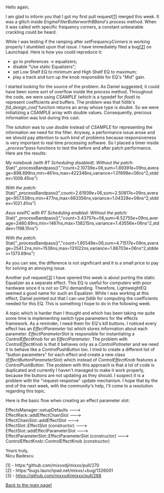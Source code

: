 Hello again,

I am glad to inform you that I got my first pull
request[\[1](https://github.com/mixxxdj/mixxx/pull/270)\] merged this
week. It was a glitch inside *EngineFitlerButterworth8Band's* process
method. When it was called with specific frequency corners, a constant
unbearable crackling could be heard.

While I was testing if the ramping after *setFrequencyCorners* is
working properly I stumbled upon that issue. I have immediately filed a
bug[\[2](https://bugs.launchpad.net/mixxx/+bug/1326001)\] on Launchapd.
Here is how you could reproduce it:

  - go to preferences -\> equalizers;
  - disable "Use static Equalizers";
  - set Low Shelf EQ to minimum and High Shelf EQ to maximum;
  - play a track and turn up the knob responsible for EQ's "Mid" gain.

I started looking for the source of the problem. As Daniel suggested, it
could have been some sort of overflow inside the *process* method.
Throughout the code, we were using *CSAMPLE* (which is a typedef for
*float*) to represent coefficients and buffers. The problem was that
fidlib's *fid\_design\_coef* function returns an array whose type is
*double*. So we were initializing a CSAMPLE array with double values.
Consequently, precious information was lost during this cast.

The solution was to use *double* instead of *CSAMPLE* for representing
the information we need for the filter. Anyway, a performance issue
arose and we should pay attention to such kind of problems because
responsiveness is very important to real time processing software. So I
placed a timer inside *\_process\*pass* functions to test the before and
after patch performance. Here are the results:

*My notebook (with RT Scheduling disabled):* *Without the patch:*
Stat("\_processBandpass()","count=2.10739e+06,sum=1.89391e+09ns,average=898.699ns,min=461ns,max=422348ns,variance=1.01698e+06ns^2,stddev=1008.45ns")

*With the patch:*
Stat("\_processBandpass()",count=2.61939e+06,sum=2.50817e+09ns,average=957.538ns,min=477ns,max=663356ns,variance=1.04328e+06ns^2,stddev=1021.41ns")

*Asus eeePC with RT Scheduling enabled:* *Without the patch:*
Stat("\_processBandpass()","count=3.43757e+06,sum=8.52755e+09ns,average=2480.69ns,min=1467ns,max=138215ns,variance=1.43556e+06ns^2,stddev=1198.15ns")

*With the patch:*
Stat("\_processBandpass()","count=1.85549e+06,sum=4.71517e+09ns,average=2541.2ns,min=1536ns,max=131022ns,variance=1.88703e+06ns^2,stddev=1373.69ns")

As you can see, the difference is not significant and it is a small
price to pay for solving an annoying issue.

Another pull request[\[3](https://github.com/mixxxdj/mixxx/pull/268)\] I
have opened this week is about porting the static Equalizer as a
separate effect. This EQ is useful for computers with poor hardware
since it is not so CPU demanding. Therefore, LightweightEQ seemed a good
name for such an Equalizer. While I was working at this effect, Daniel
pointed out that I can use *fidlib* for computing the coefficients
needed for this EQ. This is something I hope to do in the following
week.

A topic which is harder than I thought and which has been taking me
quite some time is implementing switch type parameters for the effects
framework. As a reminder, I need them for EQ's kill buttons. I noticed
every effect has an *EffectParameter* list which stores information
about each parameter. *EffectParameterSlot* is responsible for
instantiating a *ControlEffectKnob* for an *EffectParameter*. The
problem with *ControlEffectKnob* is that it behaves only as a
*ControlPotmeter* and we need it to behave like a *ControlPushButton*
too. I tried to create a different list of "button parameters" for each
effect and create a new class (*EffectButtonParameterSlot*) which
instead of *ControlEffectKnob* features a *ControlPushButton*. The
problem with this approach is that a lot of code is duplicated and
currently I haven't managed to make it work properly, because the
buttons are not updating as they should. I suspect it is a problem with
the "request-response" update mechanism. I hope that by the end of the
next week, with the community's help, I'll come to a resolution
regarding this topic.

Here is the basic flow when creating an effect parameter slot:

EffectsManager::setupDefaults ---\>  
EffectRack::addEffectChainSlot ---\>  
EffectChainSlot::addEffectSlot ---\>  
EffectSlot::EffectSlot (constructor) ---\>  
EffectSlot::addEffectParameterSlot ---\>  
EffectParameterSlot::EffectParameterSlot (constructor) ---\>  
ControlEffectKnob::ControlEffectKnob (constructor)

Yours truly,  
Nicu Badescu

\[1\] - https:*github.com/mixxxdj/mixxx/pull/270  
\[2\] - https:*bugs.launchpad.net/mixxx/+bug/1326001  
\[3\] - https://github.com/mixxxdj/mixxx/pull/268  

[Back to the main page\!](extending_the_effects_engine)
